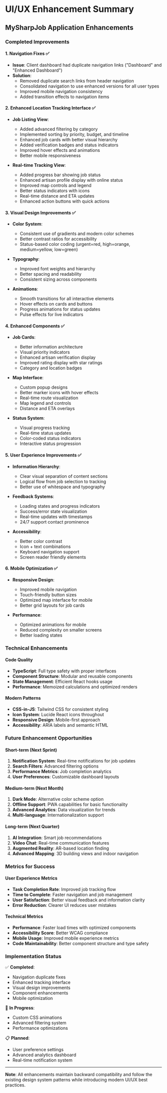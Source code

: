 # UI/UX Enhancement Summary

## MySharpJob Application Enhancements

### Completed Improvements

#### 1. Navigation Fixes ✅
- **Issue**: Client dashboard had duplicate navigation links ("Dashboard" and "Enhanced Dashboard")
- **Solution**: 
  - Removed duplicate search links from header navigation
  - Consolidated navigation to use enhanced versions for all user types
  - Improved mobile navigation consistency
  - Added transition effects to navigation items

#### 2. Enhanced Location Tracking Interface ✅
- **Job Listing View**:
  - Added advanced filtering by category
  - Implemented sorting by priority, budget, and timeline
  - Enhanced job cards with better visual hierarchy
  - Added verification badges and status indicators
  - Improved hover effects and animations
  - Better mobile responsiveness

- **Real-time Tracking View**:
  - Added progress bar showing job status
  - Enhanced artisan profile display with online status
  - Improved map controls and legend
  - Better status indicators with icons
  - Real-time distance and ETA updates
  - Enhanced action buttons with quick actions

#### 3. Visual Design Improvements ✅
- **Color System**: 
  - Consistent use of gradients and modern color schemes
  - Better contrast ratios for accessibility
  - Status-based color coding (urgent=red, high=orange, medium=yellow, low=green)

- **Typography**: 
  - Improved font weights and hierarchy
  - Better spacing and readability
  - Consistent sizing across components

- **Animations**:
  - Smooth transitions for all interactive elements
  - Hover effects on cards and buttons
  - Progress animations for status updates
  - Pulse effects for live indicators

#### 4. Enhanced Components ✅
- **Job Cards**:
  - Better information architecture
  - Visual priority indicators
  - Enhanced artisan verification display
  - Improved rating display with star ratings
  - Category and location badges

- **Map Interface**:
  - Custom popup designs
  - Better marker icons with hover effects
  - Real-time route visualization
  - Map legend and controls
  - Distance and ETA overlays

- **Status System**:
  - Visual progress tracking
  - Real-time status updates
  - Color-coded status indicators
  - Interactive status progression

#### 5. User Experience Improvements ✅
- **Information Hierarchy**:
  - Clear visual separation of content sections
  - Logical flow from job selection to tracking
  - Better use of whitespace and typography

- **Feedback Systems**:
  - Loading states and progress indicators
  - Success/error state visualization
  - Real-time updates with timestamps
  - 24/7 support contact prominence

- **Accessibility**:
  - Better color contrast
  - Icon + text combinations
  - Keyboard navigation support
  - Screen reader friendly elements

#### 6. Mobile Optimization ✅
- **Responsive Design**:
  - Improved mobile navigation
  - Touch-friendly button sizes
  - Optimized map interface for mobile
  - Better grid layouts for job cards

- **Performance**:
  - Optimized animations for mobile
  - Reduced complexity on smaller screens
  - Better loading states

### Technical Enhancements

#### Code Quality
- **TypeScript**: Full type safety with proper interfaces
- **Component Structure**: Modular and reusable components
- **State Management**: Efficient React hooks usage
- **Performance**: Memoized calculations and optimized renders

#### Modern Patterns
- **CSS-in-JS**: Tailwind CSS for consistent styling
- **Icon System**: Lucide React icons throughout
- **Responsive Design**: Mobile-first approach
- **Accessibility**: ARIA labels and semantic HTML

### Future Enhancement Opportunities

#### Short-term (Next Sprint)
1. **Notification System**: Real-time notifications for job updates
2. **Search Filters**: Advanced filtering options
3. **Performance Metrics**: Job completion analytics
4. **User Preferences**: Customizable dashboard layouts

#### Medium-term (Next Month)
1. **Dark Mode**: Alternative color scheme option
2. **Offline Support**: PWA capabilities for basic functionality
3. **Advanced Analytics**: Data visualization for trends
4. **Multi-language**: Internationalization support

#### Long-term (Next Quarter)
1. **AI Integration**: Smart job recommendations
2. **Video Chat**: Real-time communication features
3. **Augmented Reality**: AR-based location finding
4. **Advanced Mapping**: 3D building views and indoor navigation

### Metrics for Success

#### User Experience Metrics
- **Task Completion Rate**: Improved job tracking flow
- **Time to Complete**: Faster navigation and job management
- **User Satisfaction**: Better visual feedback and information clarity
- **Error Reduction**: Clearer UI reduces user mistakes

#### Technical Metrics
- **Performance**: Faster load times with optimized components
- **Accessibility Score**: Better WCAG compliance
- **Mobile Usage**: Improved mobile experience metrics
- **Code Maintainability**: Better component structure and type safety

### Implementation Status

✅ **Completed**: 
- Navigation duplicate fixes
- Enhanced tracking interface
- Visual design improvements
- Component enhancements
- Mobile optimization

🔄 **In Progress**: 
- Custom CSS animations
- Advanced filtering system
- Performance optimizations

📋 **Planned**: 
- User preference settings
- Advanced analytics dashboard
- Real-time notification system

---

**Note**: All enhancements maintain backward compatibility and follow the existing design system patterns while introducing modern UI/UX best practices.

